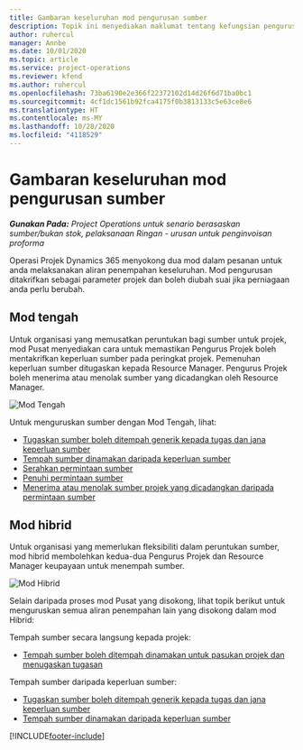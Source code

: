```yaml
---
title: Gambaran keseluruhan mod pengurusan sumber
description: Topik ini menyediakan maklumat tentang kefungsian pengurusan Sumber dalam Operasi Projek Dynamics 365.
author: ruhercul
manager: Annbe
ms.date: 10/01/2020
ms.topic: article
ms.service: project-operations
ms.reviewer: kfend
ms.author: ruhercul
ms.openlocfilehash: 73ba6190e2e366f22372102d14d26f6d71ba0bc1
ms.sourcegitcommit: 4cf1dc1561b92fca4175f0b3813133c5e63ce8e6
ms.translationtype: HT
ms.contentlocale: ms-MY
ms.lasthandoff: 10/28/2020
ms.locfileid: "4118529"
---
```

# <a name="resource-management-modes-overview"></a>Gambaran keseluruhan mod pengurusan sumber

_**Gunakan Pada:** Project Operations untuk senario berasaskan sumber/bukan stok, pelaksanaan Ringan - urusan untuk penginvoisan proforma_


Operasi Projek Dynamics 365 menyokong dua mod dalam pesanan untuk anda melaksanakan aliran penempahan keseluruhan. Mod pengurusan ditakrifkan sebagai parameter projek dan boleh diubah suai jika perniagaan anda perlu berubah.    

## <a name="central-mode"></a>Mod tengah
Untuk organisasi yang memusatkan peruntukan bagi sumber untuk projek, mod Pusat menyediakan cara untuk memastikan Pengurus Projek boleh mentakrifkan keperluan sumber pada peringkat projek. Pemenuhan keperluan sumber ditugaskan kepada Resource Manager. Pengurus Projek boleh menerima atau menolak sumber yang dicadangkan oleh Resource Manager.

![Mod Tengah](./media/resource-management-central.png)

Untuk menguruskan sumber dengan Mod Tengah, lihat:

- [Tugaskan sumber boleh ditempah generik kepada tugas dan jana keperluan sumber](https://docs.microsoft.com/dynamics365/project-service/assign-generic-bookable-resource)
- [Tempah sumber dinamakan daripada keperluan sumber](https://docs.microsoft.com/dynamics365/project-service/book-named-resource)
- [Serahkan permintaan sumber](https://docs.microsoft.com/dynamics365/project-service/submit-resource-request)
- [Penuhi permintaan sumber](https://docs.microsoft.com/dynamics365/project-service/resource-management-fulfill-requests)
- [Menerima atau menolak sumber projek yang dicadangkan daripada permintaan sumber](https://docs.microsoft.com/dynamics365/project-service/accept-reject-proposed-resource)

## <a name="hybrid-mode"></a>Mod hibrid
Untuk organisasi yang memerlukan fleksibiliti dalam peruntukan sumber, mod hibrid membolehkan kedua-dua Pengurus Projek dan Resource Manager keupayaan untuk menempah sumber.

![Mod Hibrid](./media/resource-management-hybrid.png)

Selain daripada proses mod Pusat yang disokong, lihat topik berikut untuk menguruskan semua aliran penempahan lain yang disokong dalam mod Hibrid:

Tempah sumber secara langsung kepada projek:
- [Tempah sumber boleh ditempah dinamakan untuk pasukan projek dan menugaskan tugasan](https://docs.microsoft.com/dynamics365/project-service/assign-named-bookable-resource)

Tempah sumber daripada keperluan sumber:
- [Tugaskan sumber boleh ditempah generik kepada tugas dan jana keperluan sumber](https://docs.microsoft.com/dynamics365/project-service/assign-generic-bookable-resource)
- [Tempah sumber dinamakan daripada keperluan sumber](https://docs.microsoft.com/dynamics365/project-service/book-named-resource)


[!INCLUDE[footer-include](../includes/footer-banner.md)]